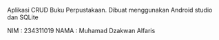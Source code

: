 Aplikasi CRUD Buku Perpustakaan. Dibuat menggunakan Android studio dan SQLite

NIM : 234311019
NAMA : Muhamad Dzakwan Alfaris 
